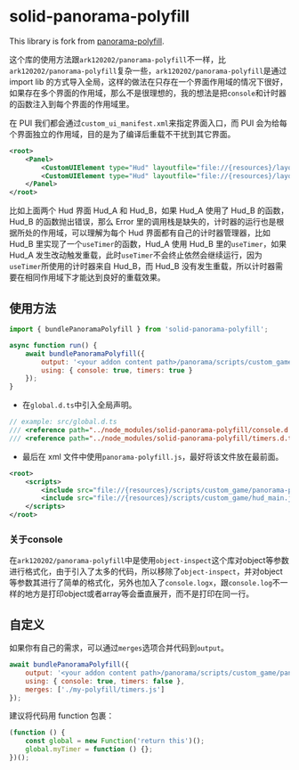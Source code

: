 # solid-panorama-polyfill

This library is fork from [panorama-polyfill](https://github.com/ark120202/panorama-polyfill).

这个库的使用方法跟`ark120202/panorama-polyfill`不一样，比`ark120202/panorama-polyfill`复杂一些，`ark120202/panorama-polyfill`是通过 import lib 的方式导入全局，这样的做法在只存在一个界面作用域的情况下很好，如果存在多个界面的作用域，那么不是很理想的，我的想法是把`console`和计时器的函数注入到每个界面的作用域里。

在 PUI 我们都会通过`custom_ui_manifest.xml`来指定界面入口，而 PUI 会为给每个界面独立的作用域，目的是为了编译后重载不干扰到其它界面。

```xml
<root>
    <Panel>
        <CustomUIElement type="Hud" layoutfile="file://{resources}/layout/custom_game/Hud_A.xml" />
        <CustomUIElement type="Hud" layoutfile="file://{resources}/layout/custom_game/Hud_B.xml" />
    </Panel>
</root>
```

比如上面两个 Hud 界面 Hud_A 和 Hud_B，如果 Hud_A 使用了 Hud_B 的函数，Hud_B 的函数抛出错误，那么 Error 里的调用栈是缺失的，计时器的运行也是根据所处的作用域，可以理解为每个 Hud 界面都有自己的计时器管理器，比如 Hud_B 里实现了一个`useTimer`的函数，Hud_A 使用 Hud_B 里的`useTimer`，如果 Hud_A 发生改动触发重载，此时`useTimer`不会终止依然会继续运行，因为`useTimer`所使用的计时器来自 Hud_B，而 Hud_B 没有发生重载，所以计时器需要在相同作用域下才能达到良好的重载效果。

## 使用方法

```js
import { bundlePanoramaPolyfill } from 'solid-panorama-polyfill';

async function run() {
    await bundlePanoramaPolyfill({
        output: '<your addon content path>/panorama/scripts/custom_game/panorama-polyfill.js',
        using: { console: true, timers: true }
    });
}
```

-   在`global.d.ts`中引入全局声明。

```ts
// example: src/global.d.ts
/// <reference path="../node_modules/solid-panorama-polyfill/console.d.ts" />
/// <reference path="../node_modules/solid-panorama-polyfill/timers.d.ts" />
```

-   最后在 xml 文件中使用`panorama-polyfill.js`，最好将该文件放在最前面。

```xml
<root>
    <scripts>
        <include src="file://{resources}/scripts/custom_game/panorama-polyfill.js" />
        <include src="file://{resources}/scripts/custom_game/hud_main.js" />
    </scripts>
</root>
```

### 关于console

在`ark120202/panorama-polyfill`中是使用`object-inspect`这个库对object等参数进行格式化，由于引入了太多的代码，所以移除了`object-inspect`，并对object等参数其进行了简单的格式化，另外也加入了`console.logx`，跟`console.log`不一样的地方是打印object或者array等会垂直展开，而不是打印在同一行。

## 自定义

如果你有自己的需求，可以通过`merges`选项合并代码到`output`。

```js
await bundlePanoramaPolyfill({
    output: '<your addon content path>/panorama/scripts/custom_game/panorama-polyfill.js',
    using: { console: true, timers: false },
    merges: ['./my-polyfill/timers.js']
});
```

建议将代码用 function 包裹：

```js
(function () {
    const global = new Function('return this')();
    global.myTimer = function () {};
})();
```

